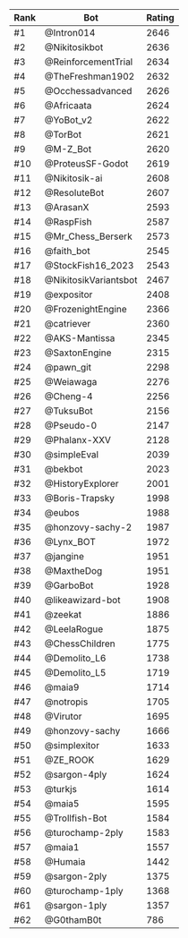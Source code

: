 Rank|Bot|Rating
---|---|---
#1|@Intron014|2646
#2|@Nikitosikbot|2636
#3|@ReinforcementTrial|2634
#4|@TheFreshman1902|2632
#5|@Occhessadvanced|2626
#6|@Africaata|2624
#7|@YoBot_v2|2622
#8|@TorBot|2621
#9|@M-Z_Bot|2620
#10|@ProteusSF-Godot|2619
#11|@Nikitosik-ai|2608
#12|@ResoluteBot|2607
#13|@ArasanX|2593
#14|@RaspFish|2587
#15|@Mr_Chess_Berserk|2573
#16|@faith_bot|2545
#17|@StockFish16_2023|2543
#18|@NikitosikVariantsbot|2467
#19|@expositor|2408
#20|@FrozenightEngine|2366
#21|@catriever|2360
#22|@AKS-Mantissa|2345
#23|@SaxtonEngine|2315
#24|@pawn_git|2298
#25|@Weiawaga|2276
#26|@Cheng-4|2256
#27|@TuksuBot|2156
#28|@Pseudo-0|2147
#29|@Phalanx-XXV|2128
#30|@simpleEval|2039
#31|@bekbot|2023
#32|@HistoryExplorer|2001
#33|@Boris-Trapsky|1998
#34|@eubos|1988
#35|@honzovy-sachy-2|1987
#36|@Lynx_BOT|1972
#37|@jangine|1951
#38|@MaxtheDog|1951
#39|@GarboBot|1928
#40|@likeawizard-bot|1908
#41|@zeekat|1886
#42|@LeelaRogue|1875
#43|@ChessChildren|1775
#44|@Demolito_L6|1738
#45|@Demolito_L5|1719
#46|@maia9|1714
#47|@notropis|1705
#48|@Virutor|1695
#49|@honzovy-sachy|1666
#50|@simplexitor|1633
#51|@ZE_ROOK|1629
#52|@sargon-4ply|1624
#53|@turkjs|1614
#54|@maia5|1595
#55|@Trollfish-Bot|1584
#56|@turochamp-2ply|1583
#57|@maia1|1557
#58|@Humaia|1442
#59|@sargon-2ply|1375
#60|@turochamp-1ply|1368
#61|@sargon-1ply|1357
#62|@G0thamB0t|786
